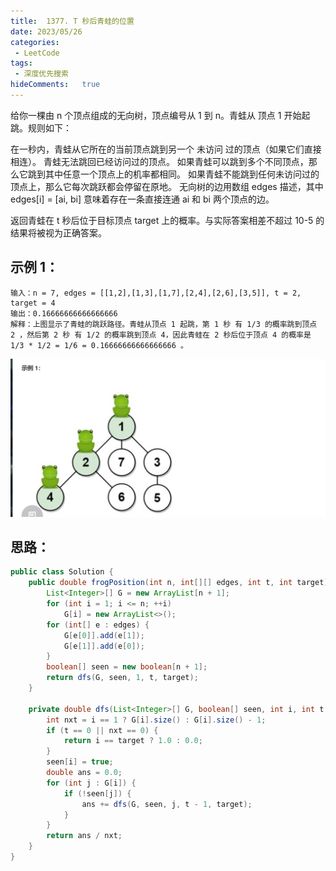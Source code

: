 ```yaml
---
title:  1377. T 秒后青蛙的位置
date: 2023/05/26
categories:
 - LeetCode
tags:
 - 深度优先搜索 
hideComments:   true 
---
```

给你一棵由 n 个顶点组成的无向树，顶点编号从 1 到 n。青蛙从 顶点 1 开始起跳。规则如下：

在一秒内，青蛙从它所在的当前顶点跳到另一个 未访问 过的顶点（如果它们直接相连）。
青蛙无法跳回已经访问过的顶点。
如果青蛙可以跳到多个不同顶点，那么它跳到其中任意一个顶点上的机率都相同。
如果青蛙不能跳到任何未访问过的顶点上，那么它每次跳跃都会停留在原地。
无向树的边用数组 edges 描述，其中 edges[i] = [ai, bi] 意味着存在一条直接连通 ai 和 bi 两个顶点的边。

返回青蛙在 t 秒后位于目标顶点 target 上的概率。与实际答案相差不超过 10-5 的结果将被视为正确答案。


## 示例 1：

~~~
输入：n = 7, edges = [[1,2],[1,3],[1,7],[2,4],[2,6],[3,5]], t = 2, target = 4
输出：0.16666666666666666 
解释：上图显示了青蛙的跳跃路径。青蛙从顶点 1 起跳，第 1 秒 有 1/3 的概率跳到顶点 2 ，然后第 2 秒 有 1/2 的概率跳到顶点 4，因此青蛙在 2 秒后位于顶点 4 的概率是 1/3 * 1/2 = 1/6 = 0.16666666666666666 。 
~~~

![Alt text](../../../.vuepress/public/offer/3.png)
## 思路：

~~~ java
public class Solution {
    public double frogPosition(int n, int[][] edges, int t, int target) {
        List<Integer>[] G = new ArrayList[n + 1];
        for (int i = 1; i <= n; ++i)
            G[i] = new ArrayList<>();
        for (int[] e : edges) {
            G[e[0]].add(e[1]);
            G[e[1]].add(e[0]);
        }
        boolean[] seen = new boolean[n + 1];
        return dfs(G, seen, 1, t, target);
    }

    private double dfs(List<Integer>[] G, boolean[] seen, int i, int t, int target) {
        int nxt = i == 1 ? G[i].size() : G[i].size() - 1;
        if (t == 0 || nxt == 0) {
            return i == target ? 1.0 : 0.0;
        }
        seen[i] = true;
        double ans = 0.0;
        for (int j : G[i]) {
            if (!seen[j]) {
                ans += dfs(G, seen, j, t - 1, target);
            }
        }
        return ans / nxt;
    }
}
~~~
